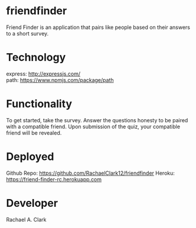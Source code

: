 # friendfinder
Friend Finder is an application that pairs like people based on their answers to a short survey.

# Technology
express: http://expressjs.com/
<br> path: https://www.npmjs.com/package/path

# Functionality
To get started, take the survey. Answer the questions honesty to be paired with a compatible friend. Upon submission of the quiz, your compatible friend will be revealed. 

# Deployed
Github Repo: https://github.com/RachaelClark12/friendfinder
Heroku: https://friend-finder-rc.herokuapp.com

# Developer
Rachael A. Clark
